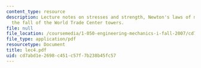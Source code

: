 ```yaml
---
content_type: resource
description: Lecture notes on stresses and strength, Newton's laws of motion, and
  the fall of the World Trade Center towers.
file: null
file_location: /coursemedia/1-050-engineering-mechanics-i-fall-2007/cd7abd1e2698c451c57f7b238b45fc57_lec4.pdf
file_type: application/pdf
resourcetype: Document
title: lec4.pdf
uid: cd7abd1e-2698-c451-c57f-7b238b45fc57
---
```

